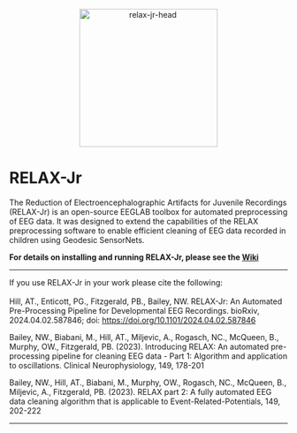 
<p align="center">
<img width="250" alt="relax-jr-head" src="https://github.com/aronthill/RELAX-Jr/assets/31600263/b30f9969-c529-4df4-a389-fbff8f8fe03f)">
</p>

# RELAX-Jr
The Reduction of Electroencephalographic Artifacts for Juvenile Recordings (RELAX-Jr) is an open-source EEGLAB toolbox for automated preprocessing of EEG data. It was designed to extend the capabilities of the RELAX preprocessing software to enable efficient cleaning of EEG data recorded in children using Geodesic SensorNets.

**For details on installing and running RELAX-Jr, please see the [Wiki](https://github.com/aronthill/RELAX-Jr/wiki "RELAX-Jr Wiki")**

---
If you use RELAX-Jr in your work please cite the following: <br> <br>
Hill, AT., Enticott, PG., Fitzgerald, PB., Bailey, NW. RELAX-Jr: An Automated Pre-Processing Pipeline for Developmental EEG Recordings. bioRxiv, 2024.04.02.587846; doi: https://doi.org/10.1101/2024.04.02.587846

Bailey, NW., Biabani, M., Hill, AT., Miljevic, A., Rogasch, NC., McQueen, B., Murphy, OW., Fitzgerald, PB. (2023). Introducing RELAX: An automated pre-processing pipeline for cleaning EEG data - Part 1: Algorithm and application to oscillations. Clinical Neurophysiology, 149, 178-201

Bailey, NW., Hill, AT., Biabani, M., Murphy, OW., Rogasch, NC., McQueen, B., Miljevic, A., Fitzgerald, PB. (2023). RELAX part 2: A fully automated EEG data cleaning algorithm that is applicable to Event-Related-Potentials, 149, 202-222


---

